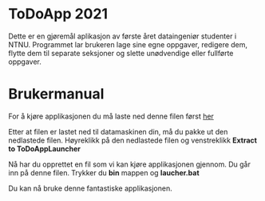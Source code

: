 # ToDoApp 2021
Dette er en gjøremål aplikasjon av første året dataingeniør studenter i NTNU. Programmet lar brukeren lage sine egne oppgaver, redigere dem, flytte dem til separate seksjoner og slette unødvendige eller fullførte oppgaver.

# Brukermanual
For å kjøre applikasjonen du må laste ned denne filen først [her](https://drive.google.com/file/d/1hrBDXtUvquB3E5HEEmG_RL2bWloq3bAD/view?usp=sharing)

Etter at filen er lastet ned til datamaskinen din, må du pakke ut den nedlastede filen. Høyreklikk på den nedlastede filen og venstreklikk **Extract to ToDoAppLauncher**

Nå har du opprettet en fil som vi kan kjøre applikasjonen gjennom. Du går inn på denne filen. Trykker du **bin** mappen og **laucher.bat**

Du kan nå bruke denne fantastiske applikasjonen.

